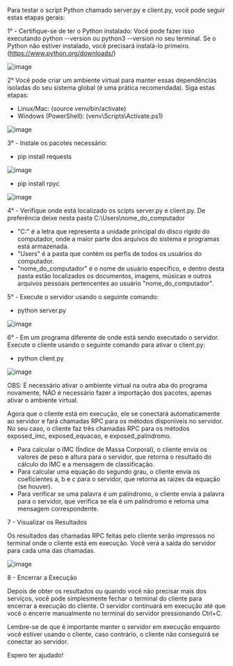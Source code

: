 Para testar o script Python chamado server.py e client.py, você pode seguir estas etapas gerais:

1° - Certifique-se de ter o Python instalado: Você pode fazer isso executando python --version ou python3 --version no seu terminal. Se o Python não estiver instalado, você precisará instalá-lo primeiro. (https://www.python.org/downloads/)

![image](https://github.com/Lucas1726/RPyC-python/assets/92900328/39cab9a9-735c-4ae8-8571-4b9ef4c9af5e)

2° Você pode criar um ambiente virtual para manter essas dependências isoladas do seu sistema global (é uma prática recomendada). Siga estas etapas:

- Linux/Mac: (source venv/bin/activate)
- Windows (PowerShell): (venv\Scripts\Activate.ps1)

![image](https://github.com/Lucas1726/RPyC-python/assets/92900328/9468e949-e6ef-4510-9da9-2d4fe1b5b8b8)

3° - Instale os pacotes necessário:

- pip install requests

![image](https://github.com/Lucas1726/RPyC-python/assets/92900328/05cf26ca-6e2c-4eb5-a3f7-02c6a0ff601c)

- pip install rpyc

![image](https://github.com/Lucas1726/RPyC-python/assets/92900328/5a034785-f20c-4dfb-9ad0-44b67343ba91)

4° - Verifique onde está localizado os scipts server.py e client.py. De preferência deixe nesta pasta C:\Users\nome_do_computador
- "C:" é a letra que representa a unidade principal do disco rígido do computador, onde a maior parte dos arquivos do sistema e programas está armazenada.
- "Users" é a pasta que contém os perfis de todos os usuários do computador.
- "nome_do_computador" é o nome de usuário específico, e dentro desta pasta estão localizados os documentos, imagens, músicas e outros arquivos pessoais pertencentes ao usuário "nome_do_computador".

5° - Execute o servidor usando o seguinte comando:
- python server.py

![image](https://github.com/Lucas1726/RPyC-python/assets/92900328/a4e8fdaa-27f0-4cf3-bb82-ee1fe77f6916)

6° - Em um programa diferente de onde está sendo executado o servidor. Execute o cliente usando o seguinte comando para ativar o client.py:
- python client.py

![image](https://github.com/Lucas1726/RPyC-python/assets/92900328/0bee8733-05be-42c8-b40c-07592bc767f9)

OBS: É necessário ativar o ambiente virtual na outra aba do programa novamente, NÃO é necessário fazer a importação dos pacotes, apenas ativar o ambiente virtual.

Agora que o cliente está em execução, ele se conectará automaticamente ao servidor e fará chamadas RPC para os métodos disponíveis no servidor. No seu caso, o cliente faz três chamadas RPC para os métodos exposed_imc, exposed_equacao, e exposed_palindromo.

- Para calcular o IMC (Índice de Massa Corporal), o cliente envia os valores de peso e altura para o servidor, que retorna o resultado do cálculo do IMC e a mensagem de classificação.
- Para calcular uma equação do segundo grau, o cliente envia os coeficientes a, b e c para o servidor, que retorna as raízes da equação (se houver).
- Para verificar se uma palavra é um palíndromo, o cliente envia a palavra para o servidor, que verifica se ela é um palíndromo e retorna uma mensagem correspondente.

7 - Visualizar os Resultados

Os resultados das chamadas RPC feitas pelo cliente serão impressos no terminal onde o cliente está em execução. Você verá a saída do servidor para cada uma das chamadas.

![image](https://github.com/Lucas1726/RPyC-python/assets/92900328/39d1b689-c7d5-417c-9be0-5aad6bd90ce8)

8 - Encerrar a Execução

Depois de obter os resultados ou quando você não precisar mais dos serviços, você pode simplesmente fechar o terminal do cliente para encerrar a execução do cliente. O servidor continuará em execução até que você o encerre manualmente no terminal do servidor pressionando Ctrl+C.

Lembre-se de que é importante manter o servidor em execução enquanto você estiver usando o cliente, caso contrário, o cliente não conseguirá se conectar ao servidor.

Espero ter ajudado!
